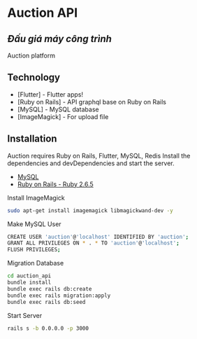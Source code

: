 # Auction API
## _Đấu giá máy công trình_

Auction platform

## Technology

- [Flutter] - Flutter apps!
- [Ruby on Rails] - API graphql base on Ruby on Rails
- [MySQL] - MySQL database
- [ImageMagick] - For upload file

## Installation

Auction requires Ruby on Rails, Flutter, MySQL, Redis
Install the dependencies and devDependencies and start the server.
- [MySQL](https://www.digitalocean.com/community/tutorials/how-to-install-mysql-on-ubuntu-18-04)
- [Ruby on Rails - Ruby 2.6.5](https://gorails.com/setup/ubuntu/18.04)

Install ImageMagick
```sh
sudo apt-get install imagemagick libmagickwand-dev -y
```
Make MySQL User
```sh
CREATE USER 'auction'@'localhost' IDENTIFIED BY 'auction';
GRANT ALL PRIVILEGES ON * . * TO 'auction'@'localhost';
FLUSH PRIVILEGES;
```
Migration Database
```sh
cd auction_api
bundle install
bundle exec rails db:create
bundle exec rails migration:apply
bundle exec rails db:seed
```
Start Server
```sh
rails s -b 0.0.0.0 -p 3000
```